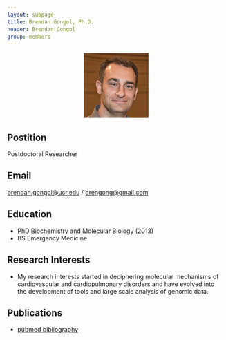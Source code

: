 ```yaml
---
layout: subpage
title: Brendan Gongol, Ph.D. 
header: Brendan Gongol 
group: members 
---
```


<p align="center"><a href="https://girke.bioinformatics.ucr.edu/members/brendan_gongol/"><img src="/members/brendan-gongol.jpeg" alt="image" style="width:150px;"/></a></p>

## Postition

Postdoctoral Researcher

## Email 

brendan.gongol@ucr.edu / brengong@gmail.com

## Education

- PhD Biochemistry and Molecular Biology (2013)
- BS Emergency Medicine

## Research Interests

- My research interests started in deciphering molecular mechanisms of cardiovascular and cardiopulmonary disorders and have evolved into the development of tools and large scale analysis of genomic data. 

## Publications

- [pubmed bibliography](https://www.ncbi.nlm.nih.gov/myncbi/1HaKgn1rc7a5v/bibliography/public/?sortby=pubDate&sdirection=descending)


